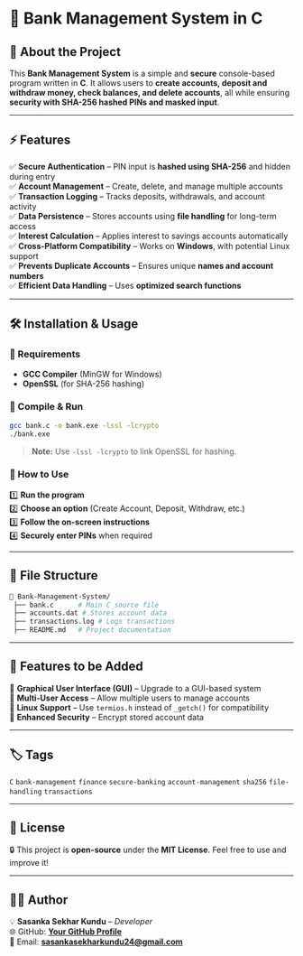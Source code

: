 
# 🏦 Bank Management System in C  

## 🔹 About the Project  
This **Bank Management System** is a simple and **secure** console-based program written in **C**. It allows users to **create accounts, deposit and withdraw money, check balances, and delete accounts**, all while ensuring **security with SHA-256 hashed PINs and masked input**.  

---

## ⚡ Features  
✅ **Secure Authentication** – PIN input is **hashed using SHA-256** and hidden during entry  
✅ **Account Management** – Create, delete, and manage multiple accounts  
✅ **Transaction Logging** – Tracks deposits, withdrawals, and account activity  
✅ **Data Persistence** – Stores accounts using **file handling** for long-term access  
✅ **Interest Calculation** – Applies interest to savings accounts automatically  
✅ **Cross-Platform Compatibility** – Works on **Windows**, with potential Linux support  
✅ **Prevents Duplicate Accounts** – Ensures unique **names and account numbers**  
✅ **Efficient Data Handling** – Uses **optimized search functions**  

---

## 🛠️ Installation & Usage  

### **🔹 Requirements**  
- **GCC Compiler** (MinGW for Windows)  
- **OpenSSL** (for SHA-256 hashing)  

### **🔹 Compile & Run**  
```sh
gcc bank.c -o bank.exe -lssl -lcrypto
./bank.exe
```
> **Note:** Use `-lssl -lcrypto` to link OpenSSL for hashing.

### **🔹 How to Use**  
1️⃣ **Run the program**  
2️⃣ **Choose an option** (Create Account, Deposit, Withdraw, etc.)  
3️⃣ **Follow the on-screen instructions**  
4️⃣ **Securely enter PINs** when required  

---

## 📁 File Structure  
```bash
📂 Bank-Management-System/
 ├── bank.c      # Main C source file
 ├── accounts.dat # Stores account data
 ├── transactions.log # Logs transactions
 ├── README.md   # Project documentation
```

---

## 🚀 Features to be Added  
📌 **Graphical User Interface (GUI)** – Upgrade to a GUI-based system  
📌 **Multi-User Access** – Allow multiple users to manage accounts  
📌 **Linux Support** – Use `termios.h` instead of `_getch()` for compatibility  
📌 **Enhanced Security** – Encrypt stored account data  

---

## 🏷️ Tags  
`C` `bank-management` `finance` `secure-banking` `account-management` `sha256` `file-handling` `transactions`  

---

## 📜 License  
🔒 This project is **open-source** under the **MIT License**. Feel free to use and improve it!  

---

## 👨‍💻 Author  
💡 **Sasanka Sekhar Kundu** – *Developer*  
🌐 GitHub: **[Your GitHub Profile](https://github.com/Sasanka14)**  
📧 Email: **sasankasekharkundu24@gmail.com**  
